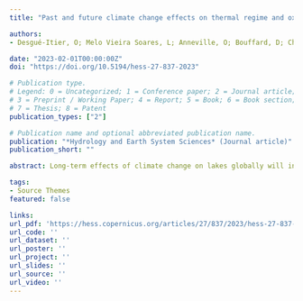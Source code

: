```yaml
---
title: "Past and future climate change effects on thermal regime and oxygen solubility of four peri-alpine lakes"

authors:
- Desgué-Itier, O; Melo Vieira Soares, L; Anneville, O; Bouffard, D; Chanudet, V; Danis, P-A; Domaizon, I; Guillard, J; Mazure, T; Sharaf, N; Soulignac, F; Tran-Khac, V; Vinçon-Leite, B; and Jenny, J-P;

date: "2023-02-01T00:00:00Z"
doi: "https://doi.org/10.5194/hess-27-837-2023"

# Publication type.
# Legend: 0 = Uncategorized; 1 = Conference paper; 2 = Journal article;
# 3 = Preprint / Working Paper; 4 = Report; 5 = Book; 6 = Book section;
# 7 = Thesis; 8 = Patent
publication_types: ["2"]

# Publication name and optional abbreviated publication name.
publication: "*Hydrology and Earth System Sciences* (Journal article)"
publication_short: ""

abstract: Long-term effects of climate change on lakes globally will include a substantial modification in the thermal regime and the oxygen solubility of lakes, resulting in the alteration of ecosystem processes, habitats, and concentrations of critical substances. Recent efforts have led to the development of long-term model projections of climate change effects on lake thermal regimes and oxygen solubility. However, such projections are hardly ever confronted with observations extending over multiple decades. Furthermore, global-scale forcing parameters in lake models present several limitations, such as the need of significant downscaling. In this study, the effects of climate change on thermal regime and oxygen solubility were analyzed in the four largest French peri-alpine lakes over 1850–2100. We tested several one-dimensional (1D) lake models' robustness for long-term variations based on up to 63 years of limnological data collected by the French Observatory of LAkes (OLA). Here, we evaluate the possibility of forcing mechanistic models by following the long-term evolution of shortwave radiation and air temperature while providing realistic seasonal trends for the other variables for which local-scale downscaling often lacks accuracy. Based on this approach, MyLake, forced by air temperatures and shortwave radiations, predicted accurately the variations in the lake thermal regime over the last 4 to 6 decades, with RMSE < 1.95 ∘C. Over the previous 3 decades, water temperatures have increased by 0.46 ∘C per decade (±0.02 ∘C) in the epilimnion and 0.33 ∘C per decade (±0.06 ∘C) in the hypolimnion. Concomitantly and due to thermal change, O2 solubility has decreased by −0.104 mg L−1 per decade (±0.005 mg L−1) and −0.096 mg L−1 per decade (±0.011 mg L−1) in the epilimnion and hypolimnion, respectively. Based on the shared socio-economic pathway SSP370 of the Intergovernmental Panel on Climate Change (IPCC), peri-alpine lakes could face an increase of 3.80 ∘C (±0.20 ∘C) in the next 70 years, accompanied by a decline of 1.0 mg L−1 (±0.1 mg L−1) of O2 solubility. Together, these results highlight a critical alteration in lake thermal and oxygen conditions in the coming decades, and a need for a better integration of long-term lake observatories data and lake models to anticipate climate effects on lake thermal regimes and habitats.

tags:
- Source Themes
featured: false

links:
url_pdf: 'https://hess.copernicus.org/articles/27/837/2023/hess-27-837-2023.pdf'
url_code: ''
url_dataset: ''
url_poster: ''
url_project: ''
url_slides: ''
url_source: ''
url_video: ''
---
```

